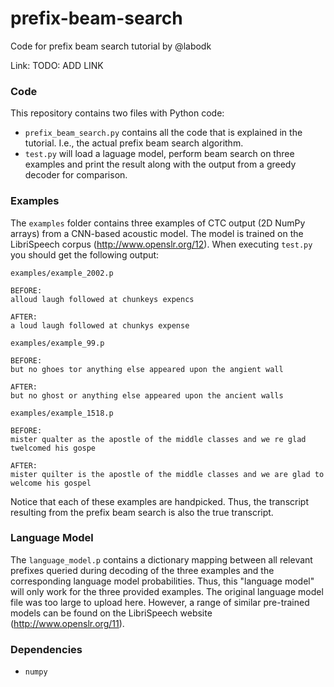 # prefix-beam-search
Code for prefix beam search tutorial by @labodk

Link: TODO: ADD LINK

### Code
This repository contains two files with Python code:

* `prefix_beam_search.py` contains all the code that is explained in the tutorial. I.e., the actual prefix beam search algorithm. 
* `test.py` will load a laguage model, perform beam search on three examples and print the result along with the output from a greedy decoder for comparison.

### Examples
The `examples` folder contains three examples of CTC output (2D NumPy arrays) from a CNN-based acoustic model. The model is trained on the LibriSpeech corpus (http://www.openslr.org/12). When executing `test.py` you should get the following output:

```
examples/example_2002.p

BEFORE:
alloud laugh followed at chunkeys expencs

AFTER:
a loud laugh followed at chunkys expense

examples/example_99.p

BEFORE:
but no ghoes tor anything else appeared upon the angient wall

AFTER:
but no ghost or anything else appeared upon the ancient walls

examples/example_1518.p

BEFORE:
mister qualter as the apostle of the middle classes and we re glad twelcomed his gospe

AFTER:
mister quilter is the apostle of the middle classes and we are glad to welcome his gospel
```

Notice that each of these examples are handpicked. Thus, the transcript resulting from the prefix beam search is also the true transcript.

### Language Model
The `language_model.p` contains a dictionary mapping between all relevant prefixes queried during decoding of the three examples and the corresponding language model probabilities. Thus, this "language model" will only work for the three provided examples. The original language model file was too large to upload here. However, a range of similar pre-trained models can be found on the LibriSpeech website (http://www.openslr.org/11).

### Dependencies

* `numpy`
